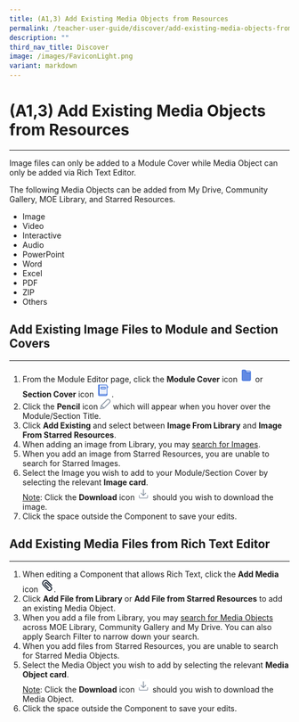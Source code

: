 ```yaml
---
title: (A1,3) Add Existing Media Objects from Resources
permalink: /teacher-user-guide/discover/add-existing-media-objects-from-resources/
description: ""
third_nav_title: Discover
image: /images/FaviconLight.png
variant: markdown
---
```

<h1>(A1,3) Add Existing Media Objects from Resources</h1><hr>
<p>Image files can only be added to a Module Cover while Media Object can only be added via Rich Text Editor.</p>
<p>The following Media Objects can be added from My Drive, Community Gallery, MOE Library, and Starred Resources.</p>
<ul>
  <li>Image</li>
  <li>Video</li>
  <li>Interactive</li>
  <li>Audio</li>
  <li>PowerPoint</li>
  <li>Word</li>
  <li>Excel</li>
  <li>PDF</li>
  <li>ZIP</li>
  <li>Others</li>
</ul>
<h2>Add Existing Image Files to Module and Section Covers</h2>
<hr>
<ol>
  <li>From the Module Editor page, click the <strong>Module Cover</strong> icon 
			<img style="width:1.5rem; display: inline;" src="/images/Icons/Section.svg">	
		or <strong>Section Cover</strong> icon <img style="width:1.5rem; display: inline;" src="/images/Icons/Introduction.svg">	.</li>
  <li>Click the <strong>Pencil</strong> icon <img style="width:1.2rem; display: inline;" src="/images/Icons/Pencil.svg">	 which will appear when you hover over the Module/Section Title.</li>
  <li>Click <strong>Add Existing</strong> and select between <strong>Image From Library</strong> and <strong>Image From Starred Resources</strong>.</li>
  <li>When adding an image from Library, you may  <a target="_blank" href="/teacher-user-guide/discover/search-for-resources/">search for Images</a>.</li>
  <li>When you add an image from Starred Resources, you are unable to search for Starred Images.</li>
  <li>Select the Image you wish to add to your Module/Section Cover by selecting the relevant <strong>Image card</strong>.</li>
<u>Note</u>: Click the <strong>Download</strong> icon 
		<img style="width:1.5rem; display: inline;" src="/images/Icons/Download.svg"> should you wish to download the image.
  <li>Click the space outside the Component to save your edits.</li>
</ol>
<h2>Add Existing Media Files from Rich Text Editor</h2>
<hr>
<ol>
  <li>When editing a Component that allows Rich Text, click the <strong>Add Media</strong> icon <img style="width:1.5rem; display: inline;" src="/images/Icons/PaperClip.svg">.</li>
  <li>Click <strong>Add File from Library</strong> or <strong>Add File from Starred Resources</strong> to add an existing Media Object.</li>
  <li>When you add a file from Library, you may  <a target="_blank" href="/teacher-user-guide/discover/search-for-resources/">search for Media Objects</a> across MOE Library, Community Gallery and My Drive. You can also apply Search Filter to narrow down your search.</li>
  <li>When you add files from Starred Resources, you are unable to search for Starred Media Objects.</li>
  <li>Select the Media Object you wish to add by selecting the relevant <strong>Media Object card</strong>.</li>
	<u>Note</u>: Click the <strong>Download</strong> icon <img style="width:1.5rem; display: inline;" src="/images/Icons/Download.svg"> should you wish to download the Media Object.
  <li>Click the space outside the Component to save your edits.</li>
</ol>
